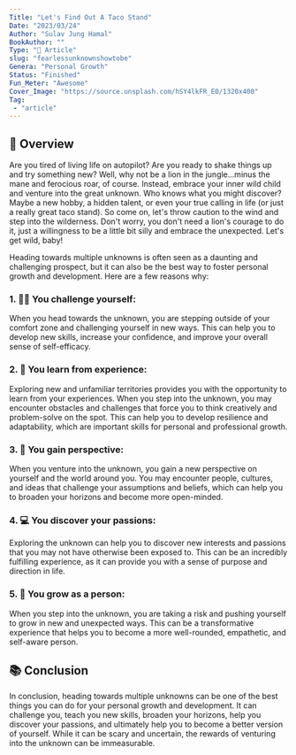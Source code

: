 ```yaml
---
Title: "Let's Find Out A Taco Stand"
Date: "2023/03/24"
Author: "Sulav Jung Hamal"
BookAuthor: ""
Type: "📄 Article"
slug: "fearlessunknownshowtobe"
Genera: "Personal Growth"
Status: "Finished"
Fun_Meter: "Awesome"
Cover_Image: "https://source.unsplash.com/hSY4lkFR_E0/1320x400"
Tag:
 - "article"
---
```


## 📄 Overview
Are you tired of living life on autopilot? Are you ready to shake things up and try something new? Well, why not be a lion in the jungle...minus the mane and ferocious roar, of course. Instead, embrace your inner wild child and venture into the great unknown. Who knows what you might discover? Maybe a new hobby, a hidden talent, or even your true calling in life (or just a really great taco stand). So come on, let's throw caution to the wind and step into the wilderness. Don't worry, you don't need a lion's courage to do it, just a willingness to be a little bit silly and embrace the unexpected. Let's get wild, baby!

Heading towards multiple unknowns is often seen as a daunting and challenging prospect, but it can also be the best way to foster personal growth and development. Here are a few reasons why:

### 1. 🤸‍♂️ You challenge yourself: 
When you head towards the unknown, you are stepping outside of your comfort zone and challenging yourself in new ways. This can help you to develop new skills, increase your confidence, and improve your overall sense of self-efficacy.
### 2. 🧘 You learn from experience: 
Exploring new and unfamiliar territories provides you with the opportunity to learn from your experiences. When you step into the unknown, you may encounter obstacles and challenges that force you to think creatively and problem-solve on the spot. This can help you to develop resilience and adaptability, which are important skills for personal and professional growth.
### 3. 🫡 You gain perspective: 
When you venture into the unknown, you gain a new perspective on yourself and the world around you. You may encounter people, cultures, and ideas that challenge your assumptions and beliefs, which can help you to broaden your horizons and become more open-minded.
### 4. 💻 You discover your passions: 
Exploring the unknown can help you to discover new interests and passions that you may not have otherwise been exposed to. This can be an incredibly fulfilling experience, as it can provide you with a sense of purpose and direction in life.
### 5. 🌱 You grow as a person: 
When you step into the unknown, you are taking a risk and pushing yourself to grow in new and unexpected ways. This can be a transformative experience that helps you to become a more well-rounded, empathetic, and self-aware person.

## 📚 Conclusion
In conclusion, heading towards multiple unknowns can be one of the best things you can do for your personal growth and development. It can challenge you, teach you new skills, broaden your horizons, help you discover your passions, and ultimately help you to become a better version of yourself. While it can be scary and uncertain, the rewards of venturing into the unknown can be immeasurable.
